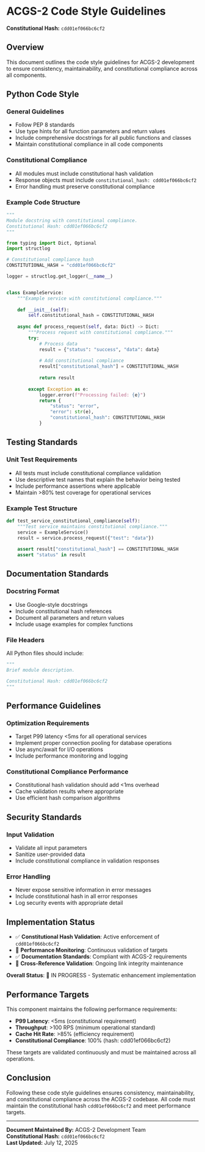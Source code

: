 # ACGS-2 Code Style Guidelines

**Constitutional Hash:** `cdd01ef066bc6cf2`

## Overview

This document outlines the code style guidelines for ACGS-2 development to ensure consistency, maintainability, and constitutional compliance across all components.

## Python Code Style

### General Guidelines
- Follow PEP 8 standards
- Use type hints for all function parameters and return values
- Include comprehensive docstrings for all public functions and classes
- Maintain constitutional compliance in all code components

### Constitutional Compliance
- All modules must include constitutional hash validation
- Response objects must include `constitutional_hash: cdd01ef066bc6cf2`
- Error handling must preserve constitutional compliance

### Example Code Structure
```python
"""
Module docstring with constitutional compliance.
Constitutional Hash: cdd01ef066bc6cf2
"""

from typing import Dict, Optional
import structlog

# Constitutional compliance hash
CONSTITUTIONAL_HASH = "cdd01ef066bc6cf2"

logger = structlog.get_logger(__name__)


class ExampleService:
    """Example service with constitutional compliance."""
    
    def __init__(self):
        self.constitutional_hash = CONSTITUTIONAL_HASH
    
    async def process_request(self, data: Dict) -> Dict:
        """Process request with constitutional compliance."""
        try:
            # Process data
            result = {"status": "success", "data": data}
            
            # Add constitutional compliance
            result["constitutional_hash"] = CONSTITUTIONAL_HASH
            
            return result
            
        except Exception as e:
            logger.error(f"Processing failed: {e}")
            return {
                "status": "error",
                "error": str(e),
                "constitutional_hash": CONSTITUTIONAL_HASH
            }
```

## Testing Standards

### Unit Test Requirements
- All tests must include constitutional compliance validation
- Use descriptive test names that explain the behavior being tested
- Include performance assertions where applicable
- Maintain >80% test coverage for operational services

### Example Test Structure
```python
def test_service_constitutional_compliance(self):
    """Test service maintains constitutional compliance."""
    service = ExampleService()
    result = service.process_request({"test": "data"})
    
    assert result["constitutional_hash"] == CONSTITUTIONAL_HASH
    assert "status" in result
```

## Documentation Standards

### Docstring Format
- Use Google-style docstrings
- Include constitutional hash references
- Document all parameters and return values
- Include usage examples for complex functions

### File Headers
All Python files should include:
```python
"""
Brief module description.

Constitutional Hash: cdd01ef066bc6cf2
"""
```

## Performance Guidelines

### Optimization Requirements
- Target P99 latency <5ms for all operational services
- Implement proper connection pooling for database operations
- Use async/await for I/O operations
- Include performance monitoring and logging

### Constitutional Compliance Performance
- Constitutional hash validation should add <1ms overhead
- Cache validation results where appropriate
- Use efficient hash comparison algorithms

## Security Standards

### Input Validation
- Validate all input parameters
- Sanitize user-provided data
- Include constitutional compliance in validation responses

### Error Handling
- Never expose sensitive information in error messages
- Include constitutional hash in all error responses
- Log security events with appropriate detail



## Implementation Status

- ✅ **Constitutional Hash Validation**: Active enforcement of `cdd01ef066bc6cf2`
- 🔄 **Performance Monitoring**: Continuous validation of targets
- ✅ **Documentation Standards**: Compliant with ACGS-2 requirements
- 🔄 **Cross-Reference Validation**: Ongoing link integrity maintenance

**Overall Status**: 🔄 IN PROGRESS - Systematic enhancement implementation

## Performance Targets

This component maintains the following performance requirements:

- **P99 Latency**: <5ms (constitutional requirement)
- **Throughput**: >100 RPS (minimum operational standard)
- **Cache Hit Rate**: >85% (efficiency requirement)
- **Constitutional Compliance**: 100% (hash: cdd01ef066bc6cf2)

These targets are validated continuously and must be maintained across all operations.

## Conclusion

Following these code style guidelines ensures consistency, maintainability, and constitutional compliance across the ACGS-2 codebase. All code must maintain the constitutional hash `cdd01ef066bc6cf2` and meet performance targets.

---

**Document Maintained By:** ACGS-2 Development Team  
**Constitutional Hash:** `cdd01ef066bc6cf2`  
**Last Updated:** July 12, 2025
